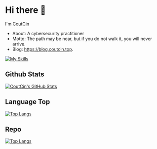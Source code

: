 # Hi there 👋

I'm [CoutCin](https://blog.coutcin.top)

  * About: A cybersecurity practitioner
  * Motto: The path may be near, but if you do not walk it, you will never arrive.
  * Blog: https://blog.coutcin.top.

[![My Skills](https://skillicons.dev/icons?i=c,cpp,golang,java,python,rust,k8s,docker,vscode)](https://skillicons.dev)

## Github Stats

[![CoutCin's GitHub Stats](https://github-readme-stats.vercel.app/api?username=coutcin-xw&show_icons=true&hide_title=false&theme=tokyonight)](https://github.com/coutcin-xw)

## Language Top

[![Top Langs](https://github-readme-stats.vercel.app/api/top-langs/?username=coutcin-xw&hide=css,html&layout=compact)](https://github.com/coutcin-xw)

## Repo

[![Top Langs](https://github-readme-stats.vercel.app/api/pin/?username=coutcin-xw&repo=coutcin-xw.github.io)](https://github.com/coutcin-xw/coutcin-xw.github.io)

